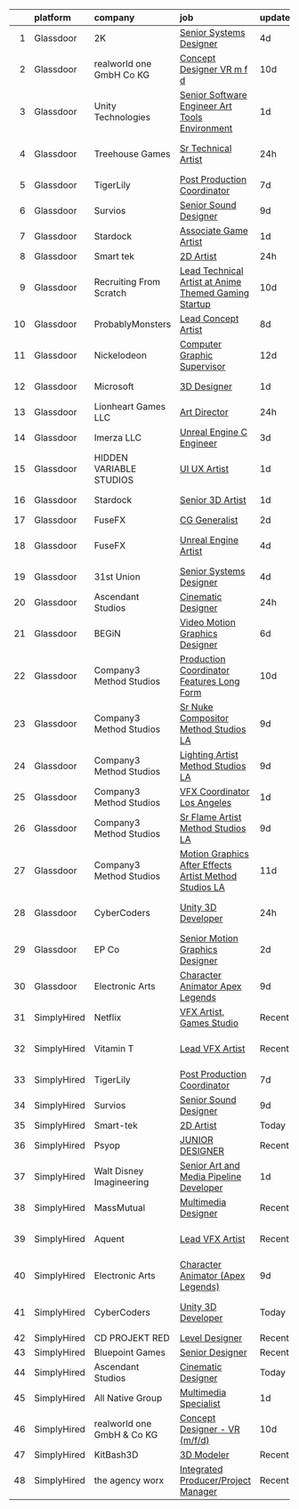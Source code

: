 

|    | platform    | company                    | job                                                                                                                                                                                                                                                                                                                                                                                                                                                                                                                                                                                                                                                                                                                                                                                                                                                                                                                                                                                                                                                                                                                                                                                                                                                                                                                                           | update_time   | location               |
|---:|:------------|:---------------------------|:----------------------------------------------------------------------------------------------------------------------------------------------------------------------------------------------------------------------------------------------------------------------------------------------------------------------------------------------------------------------------------------------------------------------------------------------------------------------------------------------------------------------------------------------------------------------------------------------------------------------------------------------------------------------------------------------------------------------------------------------------------------------------------------------------------------------------------------------------------------------------------------------------------------------------------------------------------------------------------------------------------------------------------------------------------------------------------------------------------------------------------------------------------------------------------------------------------------------------------------------------------------------------------------------------------------------------------------------|:--------------|:-----------------------|
|  1 | Glassdoor   | 2K                         | [Senior Systems Designer](https://www.glassdoor.com/partner/jobListing.htm?pos=107&ao=1136043&s=58&guid=0000018109778ab7840363555ce667a6&src=GD_JOB_AD&t=SR&vt=w&ea=1&cs=1_f4cd8089&cb=1653721238467&jobListingId=1007887131542&jrtk=3-0-1g44nf2mvq6ef801-1g44nf2ndq078800-c6b173c4a85e0a14-)                                                                                                                                                                                                                                                                                                                                                                                                                                                                                                                                                                                                                                                                                                                                                                                                                                                                                                                                                                                                                                                 | 4d            | San Mateo, CA          |
|  2 | Glassdoor   | realworld one GmbH   Co KG | [Concept Designer   VR  m f d ](https://www.glassdoor.com/partner/jobListing.htm?pos=105&ao=1136043&s=58&guid=0000018109778ab7840363555ce667a6&src=GD_JOB_AD&t=SR&vt=w&cs=1_1dcc3205&cb=1653721238467&jobListingId=1007868964203&jrtk=3-0-1g44nf2mvq6ef801-1g44nf2ndq078800-fcd2872dd04e8ce3-)                                                                                                                                                                                                                                                                                                                                                                                                                                                                                                                                                                                                                                                                                                                                                                                                                                                                                                                                                                                                                                                | 10d           | Remote                 |
|  3 | Glassdoor   | Unity Technologies         | [Senior Software Engineer   Art Tools  Environment ](https://www.glassdoor.com/partner/jobListing.htm?pos=129&ao=1136043&s=58&guid=0000018109778ab7840363555ce667a6&src=GD_JOB_AD&t=SR&vt=w&cs=1_b37ddb48&cb=1653721238472&jobListingId=1007895533395&jrtk=3-0-1g44nf2mvq6ef801-1g44nf2ndq078800-aafe6bb2b47648dc-)                                                                                                                                                                                                                                                                                                                                                                                                                                                                                                                                                                                                                                                                                                                                                                                                                                                                                                                                                                                                                           | 1d            | Burbank, CA            |
|  4 | Glassdoor   | Treehouse Games            | [Sr  Technical Artist](https://www.glassdoor.com/partner/jobListing.htm?pos=118&ao=1136043&s=58&guid=0000018109778ab7840363555ce667a6&src=GD_JOB_AD&t=SR&vt=w&ea=1&cs=1_988bd8d3&cb=1653721238468&jobListingId=1007899008901&jrtk=3-0-1g44nf2mvq6ef801-1g44nf2ndq078800-c43242e331e0e664-)                                                                                                                                                                                                                                                                                                                                                                                                                                                                                                                                                                                                                                                                                                                                                                                                                                                                                                                                                                                                                                                    | 24h           | Los Angeles, CA        |
|  5 | Glassdoor   | TigerLily                  | [Post Production Coordinator](https://www.glassdoor.com/partner/jobListing.htm?pos=111&ao=1136043&s=58&guid=0000018109778ab7840363555ce667a6&src=GD_JOB_AD&t=SR&vt=w&ea=1&cs=1_96a95aa6&cb=1653721238468&jobListingId=1007879843804&jrtk=3-0-1g44nf2mvq6ef801-1g44nf2ndq078800-ccdf7193815d1774-)                                                                                                                                                                                                                                                                                                                                                                                                                                                                                                                                                                                                                                                                                                                                                                                                                                                                                                                                                                                                                                             | 7d            | Remote                 |
|  6 | Glassdoor   | Survios                    | [Senior Sound Designer](https://www.glassdoor.com/partner/jobListing.htm?pos=112&ao=1136043&s=58&guid=0000018109778ab7840363555ce667a6&src=GD_JOB_AD&t=SR&vt=w&ea=1&cs=1_9804d966&cb=1653721238468&jobListingId=1007874059145&jrtk=3-0-1g44nf2mvq6ef801-1g44nf2ndq078800-ba1efa788d0c91b9-)                                                                                                                                                                                                                                                                                                                                                                                                                                                                                                                                                                                                                                                                                                                                                                                                                                                                                                                                                                                                                                                   | 9d            | Marina del Rey, CA     |
|  7 | Glassdoor   | Stardock                   | [Associate Game Artist](https://www.glassdoor.com/partner/jobListing.htm?pos=108&ao=1136043&s=58&guid=0000018109778ab7840363555ce667a6&src=GD_JOB_AD&t=SR&vt=w&ea=1&cs=1_40f85e1d&cb=1653721238467&jobListingId=1007896497804&jrtk=3-0-1g44nf2mvq6ef801-1g44nf2ndq078800-4e3b6736ee1e4635-)                                                                                                                                                                                                                                                                                                                                                                                                                                                                                                                                                                                                                                                                                                                                                                                                                                                                                                                                                                                                                                                   | 1d            | Plymouth, MI           |
|  8 | Glassdoor   | Smart tek                  | [2D Artist](https://www.glassdoor.com/partner/jobListing.htm?pos=101&ao=1110586&s=58&guid=0000018109778ab7840363555ce667a6&src=GD_JOB_AD&t=SR&vt=w&ea=1&cs=1_a37e9e39&cb=1653721238467&jobListingId=1007898657002&cpc=D69957E0862862E0&jrtk=3-0-1g44nf2mvq6ef801-1g44nf2ndq078800-a91642d6d0390945--6NYlbfkN0DP7N_JgDagYY8-Mk0WwzF0Q0gIEsWRfzc2JbQn8QKLxI5WINWVnLWau4r_adrYk_1iygLoHHR6EgNpyowVhjv6oYJWAZTJUj6LVP3HI4YNWLK-mr7phe6wQrl4TArT3Y9kGPKnB7ZbBipykzRT0U-bkqcixq2soOXMeIQY18aPNNk_tc_H3KXqRv6OwkQ3Uvpkf8CGsDgMj6VJXsOwsgbzVTKMPpTQ0xfT3rB6uXM4Qnq_RHzZiWvE6Cz73FWx0gknvFjf-TCJGxUplv06_nPfwr2h645uI-znRz65bEVtNnKFVUUKtbo5RwKREFLlU00tchfF9PD8XRuLAEDQxxYaiBH0rlPhIqCnz01kJvhJyDfPLVWry2co_uJKFNRCPeCm0kCwkQ7R0nSrRn_Hs1P54vpuoy5HAQm1OhVhuokcH9uxiJLlOHxCsBeSMOULBwhQfkhbMtknc6mMEkLMJvrlH11fhPOKQbdnZSwliiJyJUmyiVjrnHW_4CZ1HdyW38eNGWyDzxGm2w%3D%3D)                                                                                                                                                                                                                                                                                                                                                                                                                                                                              | 24h           | Duluth, GA             |
|  9 | Glassdoor   | Recruiting From Scratch    | [Lead Technical Artist at Anime Themed Gaming Startup](https://www.glassdoor.com/partner/jobListing.htm?pos=125&ao=1136043&s=58&guid=0000018109778ab7840363555ce667a6&src=GD_JOB_AD&t=SR&vt=w&ea=1&cs=1_6696779d&cb=1653721238472&jobListingId=1007870086635&jrtk=3-0-1g44nf2mvq6ef801-1g44nf2ndq078800-af98274cece82ec1-)                                                                                                                                                                                                                                                                                                                                                                                                                                                                                                                                                                                                                                                                                                                                                                                                                                                                                                                                                                                                                    | 10d           | Hilliard, OH           |
| 10 | Glassdoor   | ProbablyMonsters           | [Lead Concept Artist](https://www.glassdoor.com/partner/jobListing.htm?pos=130&ao=1136043&s=58&guid=0000018109778ab7840363555ce667a6&src=GD_JOB_AD&t=SR&vt=w&cs=1_0bf5000a&cb=1653721238472&jobListingId=1007876037835&jrtk=3-0-1g44nf2mvq6ef801-1g44nf2ndq078800-07064d8544dedc6e-)                                                                                                                                                                                                                                                                                                                                                                                                                                                                                                                                                                                                                                                                                                                                                                                                                                                                                                                                                                                                                                                          | 8d            | Bellevue, WA           |
| 11 | Glassdoor   | Nickelodeon                | [Computer Graphic Supervisor](https://www.glassdoor.com/partner/jobListing.htm?pos=127&ao=1136043&s=58&guid=0000018109778ab7840363555ce667a6&src=GD_JOB_AD&t=SR&vt=w&cs=1_efa3d17c&cb=1653721238472&jobListingId=1007863692681&jrtk=3-0-1g44nf2mvq6ef801-1g44nf2ndq078800-4bb8f47fbf49cdeb-)                                                                                                                                                                                                                                                                                                                                                                                                                                                                                                                                                                                                                                                                                                                                                                                                                                                                                                                                                                                                                                                  | 12d           | New York, NY           |
| 12 | Glassdoor   | Microsoft                  | [3D Designer](https://www.glassdoor.com/partner/jobListing.htm?pos=103&ao=1136043&s=58&guid=0000018109778ab7840363555ce667a6&src=GD_JOB_AD&t=SR&vt=w&cs=1_42cf2040&cb=1653721238467&jobListingId=1007896407765&jrtk=3-0-1g44nf2mvq6ef801-1g44nf2ndq078800-59a50215a136338b-)                                                                                                                                                                                                                                                                                                                                                                                                                                                                                                                                                                                                                                                                                                                                                                                                                                                                                                                                                                                                                                                                  | 1d            | Redmond, WA            |
| 13 | Glassdoor   | Lionheart Games  LLC       | [Art Director](https://www.glassdoor.com/partner/jobListing.htm?pos=115&ao=1136043&s=58&guid=0000018109778ab7840363555ce667a6&src=GD_JOB_AD&t=SR&vt=w&ea=1&cs=1_0984d865&cb=1653721238468&jobListingId=1007898771827&jrtk=3-0-1g44nf2mvq6ef801-1g44nf2ndq078800-6c910f6bfc2ed1a1-)                                                                                                                                                                                                                                                                                                                                                                                                                                                                                                                                                                                                                                                                                                                                                                                                                                                                                                                                                                                                                                                            | 24h           | Atlanta, GA            |
| 14 | Glassdoor   | Imerza  LLC                | [Unreal Engine   C   Engineer](https://www.glassdoor.com/partner/jobListing.htm?pos=110&ao=1136043&s=58&guid=0000018109778ab7840363555ce667a6&src=GD_JOB_AD&t=SR&vt=w&ea=1&cs=1_e93c91dc&cb=1653721238468&jobListingId=1007889725581&jrtk=3-0-1g44nf2mvq6ef801-1g44nf2ndq078800-10aee42739dfba4d-)                                                                                                                                                                                                                                                                                                                                                                                                                                                                                                                                                                                                                                                                                                                                                                                                                                                                                                                                                                                                                                            | 3d            | Remote                 |
| 15 | Glassdoor   | HIDDEN VARIABLE STUDIOS    | [UI UX Artist](https://www.glassdoor.com/partner/jobListing.htm?pos=109&ao=1136043&s=58&guid=0000018109778ab7840363555ce667a6&src=GD_JOB_AD&t=SR&vt=w&cs=1_271dc512&cb=1653721238467&jobListingId=1007894264031&jrtk=3-0-1g44nf2mvq6ef801-1g44nf2ndq078800-4c6759a2252c06b2-)                                                                                                                                                                                                                                                                                                                                                                                                                                                                                                                                                                                                                                                                                                                                                                                                                                                                                                                                                                                                                                                                 | 1d            | Los Angeles, CA        |
| 16 | Glassdoor   | Stardock                   | [Senior 3D Artist](https://www.glassdoor.com/partner/jobListing.htm?pos=124&ao=1136043&s=58&guid=0000018109778ab7840363555ce667a6&src=GD_JOB_AD&t=SR&vt=w&ea=1&cs=1_333d883e&cb=1653721238471&jobListingId=1007896504838&jrtk=3-0-1g44nf2mvq6ef801-1g44nf2ndq078800-741cafd94e08b7a9-)                                                                                                                                                                                                                                                                                                                                                                                                                                                                                                                                                                                                                                                                                                                                                                                                                                                                                                                                                                                                                                                        | 1d            | Plymouth, MI           |
| 17 | Glassdoor   | FuseFX                     | [CG Generalist](https://www.glassdoor.com/partner/jobListing.htm?pos=121&ao=1136043&s=58&guid=0000018109778ab7840363555ce667a6&src=GD_JOB_AD&t=SR&vt=w&cs=1_e9da97ce&cb=1653721238469&jobListingId=1007893407949&jrtk=3-0-1g44nf2mvq6ef801-1g44nf2ndq078800-b63f6f690776ec50-)                                                                                                                                                                                                                                                                                                                                                                                                                                                                                                                                                                                                                                                                                                                                                                                                                                                                                                                                                                                                                                                                | 2d            | Atlanta, GA            |
| 18 | Glassdoor   | FuseFX                     | [Unreal Engine Artist](https://www.glassdoor.com/partner/jobListing.htm?pos=122&ao=1136043&s=58&guid=0000018109778ab7840363555ce667a6&src=GD_JOB_AD&t=SR&vt=w&cs=1_ec827477&cb=1653721238469&jobListingId=1007886995508&jrtk=3-0-1g44nf2mvq6ef801-1g44nf2ndq078800-f966497d9c782281-)                                                                                                                                                                                                                                                                                                                                                                                                                                                                                                                                                                                                                                                                                                                                                                                                                                                                                                                                                                                                                                                         | 4d            | Los Angeles, CA        |
| 19 | Glassdoor   | 31st Union                 | [Senior Systems Designer](https://www.glassdoor.com/partner/jobListing.htm?pos=106&ao=1136043&s=58&guid=0000018109778ab7840363555ce667a6&src=GD_JOB_AD&t=SR&vt=w&cs=1_8855631e&cb=1653721238467&jobListingId=1007887131537&jrtk=3-0-1g44nf2mvq6ef801-1g44nf2ndq078800-9330d15bfb69cd72-)                                                                                                                                                                                                                                                                                                                                                                                                                                                                                                                                                                                                                                                                                                                                                                                                                                                                                                                                                                                                                                                      | 4d            | San Mateo, CA          |
| 20 | Glassdoor   | Ascendant Studios          | [Cinematic Designer](https://www.glassdoor.com/partner/jobListing.htm?pos=104&ao=1136043&s=58&guid=0000018109778ab7840363555ce667a6&src=GD_JOB_AD&t=SR&vt=w&ea=1&cs=1_02ae8981&cb=1653721238467&jobListingId=1007899698469&jrtk=3-0-1g44nf2mvq6ef801-1g44nf2ndq078800-75b6fd2f5f8c3296-)                                                                                                                                                                                                                                                                                                                                                                                                                                                                                                                                                                                                                                                                                                                                                                                                                                                                                                                                                                                                                                                      | 24h           | San Rafael, CA         |
| 21 | Glassdoor   | BEGiN                      | [Video   Motion Graphics Designer](https://www.glassdoor.com/partner/jobListing.htm?pos=114&ao=1136043&s=58&guid=0000018109778ab7840363555ce667a6&src=GD_JOB_AD&t=SR&vt=w&ea=1&cs=1_dda76444&cb=1653721238468&jobListingId=1007881468618&jrtk=3-0-1g44nf2mvq6ef801-1g44nf2ndq078800-4cf35e51bdab7956-)                                                                                                                                                                                                                                                                                                                                                                                                                                                                                                                                                                                                                                                                                                                                                                                                                                                                                                                                                                                                                                        | 6d            | San Francisco, CA      |
| 22 | Glassdoor   | Company3 Method Studios    | [Production Coordinator  Features  Long Form](https://www.glassdoor.com/partner/jobListing.htm?pos=128&ao=1136043&s=58&guid=0000018109778ab7840363555ce667a6&src=GD_JOB_AD&t=SR&vt=w&ea=1&cs=1_d62df4b8&cb=1653721238472&jobListingId=1007869817088&jrtk=3-0-1g44nf2mvq6ef801-1g44nf2ndq078800-8402f6870af2a91c-)                                                                                                                                                                                                                                                                                                                                                                                                                                                                                                                                                                                                                                                                                                                                                                                                                                                                                                                                                                                                                             | 10d           | Hollywood, CA          |
| 23 | Glassdoor   | Company3 Method Studios    | [Sr Nuke Compositor   Method Studios LA](https://www.glassdoor.com/partner/jobListing.htm?pos=117&ao=1136043&s=58&guid=0000018109778ab7840363555ce667a6&src=GD_JOB_AD&t=SR&vt=w&ea=1&cs=1_18e499e5&cb=1653721238468&jobListingId=1007873977255&jrtk=3-0-1g44nf2mvq6ef801-1g44nf2ndq078800-10b48f18a33173b2-)                                                                                                                                                                                                                                                                                                                                                                                                                                                                                                                                                                                                                                                                                                                                                                                                                                                                                                                                                                                                                                  | 9d            | Santa Monica, CA       |
| 24 | Glassdoor   | Company3 Method Studios    | [Lighting Artist  Method Studios LA](https://www.glassdoor.com/partner/jobListing.htm?pos=120&ao=1136043&s=58&guid=0000018109778ab7840363555ce667a6&src=GD_JOB_AD&t=SR&vt=w&ea=1&cs=1_8d958763&cb=1653721238469&jobListingId=1007873977253&jrtk=3-0-1g44nf2mvq6ef801-1g44nf2ndq078800-4172db905ee68b9e-)                                                                                                                                                                                                                                                                                                                                                                                                                                                                                                                                                                                                                                                                                                                                                                                                                                                                                                                                                                                                                                      | 9d            | Santa Monica, CA       |
| 25 | Glassdoor   | Company3 Method Studios    | [VFX Coordinator   Los Angeles](https://www.glassdoor.com/partner/jobListing.htm?pos=119&ao=1136043&s=58&guid=0000018109778ab7840363555ce667a6&src=GD_JOB_AD&t=SR&vt=w&ea=1&cs=1_83ed3504&cb=1653721238469&jobListingId=1007896839326&jrtk=3-0-1g44nf2mvq6ef801-1g44nf2ndq078800-0da2b3c3b6070228-)                                                                                                                                                                                                                                                                                                                                                                                                                                                                                                                                                                                                                                                                                                                                                                                                                                                                                                                                                                                                                                           | 1d            | Santa Monica, CA       |
| 26 | Glassdoor   | Company3 Method Studios    | [Sr Flame Artist   Method Studios LA](https://www.glassdoor.com/partner/jobListing.htm?pos=126&ao=1136043&s=58&guid=0000018109778ab7840363555ce667a6&src=GD_JOB_AD&t=SR&vt=w&ea=1&cs=1_cc995e46&cb=1653721238472&jobListingId=1007873977254&jrtk=3-0-1g44nf2mvq6ef801-1g44nf2ndq078800-44dfb42528de8a93-)                                                                                                                                                                                                                                                                                                                                                                                                                                                                                                                                                                                                                                                                                                                                                                                                                                                                                                                                                                                                                                     | 9d            | Santa Monica, CA       |
| 27 | Glassdoor   | Company3 Method Studios    | [Motion Graphics   After Effects Artist  Method Studios LA](https://www.glassdoor.com/partner/jobListing.htm?pos=113&ao=1136043&s=58&guid=0000018109778ab7840363555ce667a6&src=GD_JOB_AD&t=SR&vt=w&ea=1&cs=1_dec90cf9&cb=1653721238468&jobListingId=1007868599309&jrtk=3-0-1g44nf2mvq6ef801-1g44nf2ndq078800-0e8f907faa0b466f-)                                                                                                                                                                                                                                                                                                                                                                                                                                                                                                                                                                                                                                                                                                                                                                                                                                                                                                                                                                                                               | 11d           | Santa Monica, CA       |
| 28 | Glassdoor   | CyberCoders                | [Unity 3D Developer](https://www.glassdoor.com/partner/jobListing.htm?pos=102&ao=1110586&s=58&guid=0000018109778ab7840363555ce667a6&src=GD_JOB_AD&t=SR&vt=w&ea=1&cs=1_102cdfdb&cb=1653721238467&jobListingId=1007899082036&cpc=2CAED5C921A5F994&jrtk=3-0-1g44nf2mvq6ef801-1g44nf2ndq078800-c1ebb6bf3edfb0eb--6NYlbfkN0CpFJQzrgRR8WqXWK1qKKEqALWJw739KlKqr2H-MSI4eoBlI4EFrmor2FYZMP3muM2xYGAy7bF515GyQrTPOSzFQ8toJ91SphT-fqQNO95fTayxJrl1R3IkUa1L1QiLmFobreqNkjzpUTvcWRXoTWQvZYZhNsEM-5yz8lWfWLDxkRMBFLb6vGpy0f8YhjIpcO1fDloj4mMxYnDBHr2jYKgTnFAsevDuHVm933stXWlS-G9cX-Ct8iPG2CmCQxwSnqLB1FcPqUAGSX8yghucCTAltho07YO8FalRZXJd478ooTodJIFXLJwu79zTT6--R0AYAEJx54TyFSlWKrepW7_-e0X5a0sbDux0MJeN57BJJGcXl0VrqUyawc8-bczEwM_Qx1oY6USDsy9W4NPX_BO0QwkeGVLvQXqIa4kclZOTFFlFT11FeOKN14pRiWw7FoM7Dmj0xAi0l3T_pHZgpYnghSYOgCK_TqGHAf5rGje73Lsvdp6MZlceb0vBuCzKQo328ZERFUdgBlNFGWp7ZpMMjv_tiVCcn_ivKqwe1eF6mSLdGVNBiA4k3WCrkcYp1MsdcMvSDUsFQTSe8EQVT2VNL6XpFaWo125Bc7VevYlre7m1WlRQjikAZKCLNSoWsRAPnefh-O9OHh6dJhVmfj3MGqKWyi2hQo57TAHhp6p2lwQ3pfLFHa_MMOR3hlWjtCzJaYyUEqmSPK8iCAC5SrM02uXG9g-mXT4vnD700JflRKewcinqzb5iUff9Xtix-vKiWFIldzIrO7e4F2PovlYsRMk9ysZfZiJIP4_Mb2hv9qxdpyMur6YdBJPRQQNSV9xeHv0yE4hMYdSzstbQlGEkaDbt-CRN48r6d1Y6Kl90pqlo5Qr_PJUCwF1nyd7hk8a3hS-N-a1ivKwZZw2lMN1jKujo4Rlr1DtTfRQiVHuSHRXwW-yyfDQpLqhO2pBxtY18Lp72CfPnMZyPXMIrmuhb) | 24h           | Los Angeles, CA        |
| 29 | Glassdoor   | EP   Co                    | [Senior Motion Graphics Designer](https://www.glassdoor.com/partner/jobListing.htm?pos=116&ao=1136043&s=58&guid=0000018109778ab7840363555ce667a6&src=GD_JOB_AD&t=SR&vt=w&cs=1_b867ff56&cb=1653721238468&jobListingId=1007892633503&jrtk=3-0-1g44nf2mvq6ef801-1g44nf2ndq078800-bf2582710f668a99-)                                                                                                                                                                                                                                                                                                                                                                                                                                                                                                                                                                                                                                                                                                                                                                                                                                                                                                                                                                                                                                              | 2d            | Greenville, SC         |
| 30 | Glassdoor   | Electronic Arts            | [Character Animator  Apex Legends ](https://www.glassdoor.com/partner/jobListing.htm?pos=123&ao=1136043&s=58&guid=0000018109778ab7840363555ce667a6&src=GD_JOB_AD&t=SR&vt=w&cs=1_99596c5e&cb=1653721238469&jobListingId=1007873653320&jrtk=3-0-1g44nf2mvq6ef801-1g44nf2ndq078800-bec96239c299f12e-)                                                                                                                                                                                                                                                                                                                                                                                                                                                                                                                                                                                                                                                                                                                                                                                                                                                                                                                                                                                                                                            | 9d            | Los Angeles, CA        |
| 31 | SimplyHired | Netflix                    | [VFX Artist, Games Studio](https://www.simplyhired.com/job/yZzaIP6yHguF-mhsPAMWt5U0Wg9-ObCmh59cr13zFSViAE3-VUXpSA?q=vfx+designer)                                                                                                                                                                                                                                                                                                                                                                                                                                                                                                                                                                                                                                                                                                                                                                                                                                                                                                                                                                                                                                                                                                                                                                                                             | Recently      | Remote                 |
| 32 | SimplyHired | Vitamin T                  | [Lead VFX Artist](https://www.simplyhired.com/job/ftsXkTp0wzSFhsyYtMgkslB_50lFl9GuGoa77lrR0gb9kKrA70dpSA?q=vfx+designer)                                                                                                                                                                                                                                                                                                                                                                                                                                                                                                                                                                                                                                                                                                                                                                                                                                                                                                                                                                                                                                                                                                                                                                                                                      | Recently      | San Francisco, CA      |
| 33 | SimplyHired | TigerLily                  | [Post Production Coordinator](https://www.simplyhired.com/job/JeJeuMxejLEb3KfLfu0IyAVT6jn3hbuiE8gjvWVT-zg7vA-hzC3HyA?q=vfx+designer)                                                                                                                                                                                                                                                                                                                                                                                                                                                                                                                                                                                                                                                                                                                                                                                                                                                                                                                                                                                                                                                                                                                                                                                                          | 7d            | Remote                 |
| 34 | SimplyHired | Survios                    | [Senior Sound Designer](https://www.simplyhired.com/job/NxLskVbDEEyz5rnquKV8u-TjGXCUcoOZNYsPIwioZokaph1sHuJM7w?q=vfx+designer)                                                                                                                                                                                                                                                                                                                                                                                                                                                                                                                                                                                                                                                                                                                                                                                                                                                                                                                                                                                                                                                                                                                                                                                                                | 9d            | Marina del Rey, CA     |
| 35 | SimplyHired | Smart-tek                  | [2D Artist](https://www.simplyhired.com/job/FCrKEoPFZXc7byy_W9sf8bLqIR3RW6cGf8-M4aXZnlV28OY9UeoIxg?q=vfx+designer)                                                                                                                                                                                                                                                                                                                                                                                                                                                                                                                                                                                                                                                                                                                                                                                                                                                                                                                                                                                                                                                                                                                                                                                                                            | Today         | Duluth, GA             |
| 36 | SimplyHired | Psyop                      | [JUNIOR DESIGNER](https://www.simplyhired.com/job/zSJ2o2OxFVF9AqKa__B93UhQBlvvf_irwOF_5c0XrRg_GvznVO0-KQ?q=vfx+designer)                                                                                                                                                                                                                                                                                                                                                                                                                                                                                                                                                                                                                                                                                                                                                                                                                                                                                                                                                                                                                                                                                                                                                                                                                      | Recently      | New York, NY           |
| 37 | SimplyHired | Walt Disney Imagineering   | [Senior Art and Media Pipeline Developer](https://www.simplyhired.com/job/UkASJU62_2nRI49efcuF3mkqQP1VHPBbQmxVCnvoLUCCiMXUJUePKQ?q=vfx+designer)                                                                                                                                                                                                                                                                                                                                                                                                                                                                                                                                                                                                                                                                                                                                                                                                                                                                                                                                                                                                                                                                                                                                                                                              | 1d            | Bassett, AR            |
| 38 | SimplyHired | MassMutual                 | [Multimedia Designer](https://www.simplyhired.com/job/CcrU9vrSkGHbpIUYgeeXblyTDRVIr4YTMiVQ_qAhle0d3zCaETwMXg?q=vfx+designer)                                                                                                                                                                                                                                                                                                                                                                                                                                                                                                                                                                                                                                                                                                                                                                                                                                                                                                                                                                                                                                                                                                                                                                                                                  | Recently      | Springfield, MA        |
| 39 | SimplyHired | Aquent                     | [Lead VFX Artist](https://www.simplyhired.com/job/z3eFdHTXdqmZsD1mjGYVCSE-d6cjpVtT95D3YvZAkWFtx7Dg_IZpxw?q=vfx+designer)                                                                                                                                                                                                                                                                                                                                                                                                                                                                                                                                                                                                                                                                                                                                                                                                                                                                                                                                                                                                                                                                                                                                                                                                                      | Recently      | San Francisco, CA      |
| 40 | SimplyHired | Electronic Arts            | [Character Animator (Apex Legends)](https://www.simplyhired.com/job/gIyCJPsBEVMutB2VyBNFWSU2d1XJSdJhK4_i5UxZ_789NVLq9IOaNA?q=vfx+designer)                                                                                                                                                                                                                                                                                                                                                                                                                                                                                                                                                                                                                                                                                                                                                                                                                                                                                                                                                                                                                                                                                                                                                                                                    | 9d            | Los Angeles, CA        |
| 41 | SimplyHired | CyberCoders                | [Unity 3D Developer](https://www.simplyhired.com/job/u_GTQJHTZZa7ADyBs2RuZpEBPmfDJ9Asp3cnQP0BocqzrVzkEqOfrg?q=vfx+designer)                                                                                                                                                                                                                                                                                                                                                                                                                                                                                                                                                                                                                                                                                                                                                                                                                                                                                                                                                                                                                                                                                                                                                                                                                   | Today         | Los Angeles, CA        |
| 42 | SimplyHired | CD PROJEKT RED             | [Level Designer](https://www.simplyhired.com/job/CmzPF2m9J_gV0nCLy7zW4LfA6hUxtfLJ5jgxnwfdS909_5kRiqbxmw?q=vfx+designer)                                                                                                                                                                                                                                                                                                                                                                                                                                                                                                                                                                                                                                                                                                                                                                                                                                                                                                                                                                                                                                                                                                                                                                                                                       | Recently      | Boston, MA             |
| 43 | SimplyHired | Bluepoint Games            | [Senior Designer](https://www.simplyhired.com/job/9eRdtg9ksSZK8slAYEo4EMrlj5OXAWuh0xuE6H3uwY2hxBV9RtOwOQ?q=vfx+designer)                                                                                                                                                                                                                                                                                                                                                                                                                                                                                                                                                                                                                                                                                                                                                                                                                                                                                                                                                                                                                                                                                                                                                                                                                      | Recently      | Austin, TX             |
| 44 | SimplyHired | Ascendant Studios          | [Cinematic Designer](https://www.simplyhired.com/job/zygCMaVA2ARaSoXCZ9SG4nX8EOauT8LJsiPwOqf6ZR0PVz2PSVwgGw?q=vfx+designer)                                                                                                                                                                                                                                                                                                                                                                                                                                                                                                                                                                                                                                                                                                                                                                                                                                                                                                                                                                                                                                                                                                                                                                                                                   | Today         | San Rafael, CA         |
| 45 | SimplyHired | All Native Group           | [Multimedia Specialist](https://www.simplyhired.com/job/JGZiImbR-qNcwKe_5n8x2z613nkKyx8CCZOdh_5a9jGskXmYM49vVA?q=vfx+designer)                                                                                                                                                                                                                                                                                                                                                                                                                                                                                                                                                                                                                                                                                                                                                                                                                                                                                                                                                                                                                                                                                                                                                                                                                | 1d            | Blackstone, VA         |
| 46 | SimplyHired | realworld one GmbH & Co KG | [Concept Designer - VR (m/f/d)](https://www.simplyhired.com/job/9M9B0HjzlxbnEWwSs63j38J2jv4QAGwRz17kgQnuQPJjtHPVVTunxA?q=vfx+designer)                                                                                                                                                                                                                                                                                                                                                                                                                                                                                                                                                                                                                                                                                                                                                                                                                                                                                                                                                                                                                                                                                                                                                                                                        | 10d           | Remote                 |
| 47 | SimplyHired | KitBash3D                  | [3D Modeler](https://www.simplyhired.com/job/J1vV5-qf_C5x8YfKoESIGd-eUj6se-s1DxqdF4rxpYdvWsGzMz1rRw?q=vfx+designer)                                                                                                                                                                                                                                                                                                                                                                                                                                                                                                                                                                                                                                                                                                                                                                                                                                                                                                                                                                                                                                                                                                                                                                                                                           | Recently      | Remote                 |
| 48 | SimplyHired | the agency worx            | [Integrated Producer/Project Manager](https://www.simplyhired.com/job/rVYdgbxCJSHZs5IgtW-7mt1CC9udnVwpTAZANyxJ709ZoeOn2cPOMg?q=vfx+designer)                                                                                                                                                                                                                                                                                                                                                                                                                                                                                                                                                                                                                                                                                                                                                                                                                                                                                                                                                                                                                                                                                                                                                                                                  | Recently      | Township of Warren, NJ |